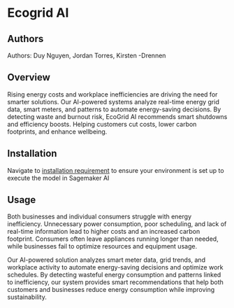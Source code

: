 # Ecogrid AI

## Authors
Authors: Duy Nguyen, Jordan Torres, Kirsten -Drennen

## Overview
Rising energy costs and workplace inefficiencies are driving the need for smarter solutions. Our AI-powered systems analyze real-time energy grid data, smart meters, and patterns to automate energy-saving decisions. By detecting waste and burnout risk, EcoGrid AI recommends smart shutdowns and efficiency boosts. Helping customers cut costs, lower carbon footprints, and enhance wellbeing.

## Installation
Navigate to [installation requirement](installation/Installation%20%26%20Set-Up.ipynb) to ensure your environment is set up to execute the model in Sagemaker AI

## Usage

Both businesses and individual consumers struggle with energy inefficiency. Unnecessary power consumption, poor scheduling, and lack of real-time information lead to higher costs and an increased carbon footprint. Consumers often leave appliances running longer than needed, while businesses fail to optimize resources and equipment usage.

Our AI-powered solution analyzes smart meter data, grid trends, and workplace activity to automate energy-saving decisions and optimize work schedules. By detecting wasteful energy consumption and patterns linked to inefficiency, our system provides smart recommendations that help both customers and businesses reduce energy consumption while improving sustainability.





